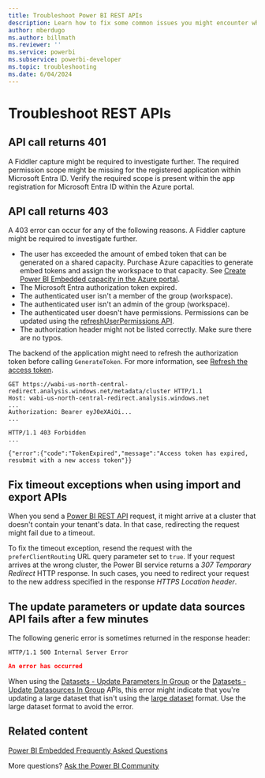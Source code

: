 ```yaml
---
title: Troubleshoot Power BI REST APIs
description: Learn how to fix some common issues you might encounter when using Power BI REST APIs for Power BI Embedded features.
author: mberdugo
ms.author: billmath
ms.reviewer: ''
ms.service: powerbi
ms.subservice: powerbi-developer
ms.topic: troubleshooting
ms.date: 6/04/2024
---
```


# Troubleshoot REST APIs

## API call returns 401

A Fiddler capture might be required to investigate further. The required permission scope might be missing for the registered application within Microsoft Entra ID. Verify the required scope is present within the app registration for Microsoft Entra ID within the Azure portal.

## API call returns 403

A 403 error can occur for any of the following reasons. A Fiddler capture might be required to investigate further.

* The user has exceeded the amount of embed token that can be generated on a shared capacity. Purchase Azure capacities to generate embed tokens and assign the workspace to that capacity. See [Create Power BI Embedded capacity in the Azure portal](/azure/power-bi-embedded/create-capacity).
* The Microsoft Entra authorization token expired.
* The authenticated user isn't a member of the group (workspace).
* The authenticated user isn't an admin of the group (workspace).
* The authenticated user doesn't have permissions. Permissions can be updated using the [refreshUserPermissions API](/rest/api/power-bi/users/refreshuserpermissions).
* The authorization header might not be listed correctly. Make sure there are no typos.

The backend of the application might need to refresh the authorization token before calling `GenerateToken`. For more information, see [Refresh the access token](/javascript/api/overview/powerbi/refresh-token).

```console
GET https://wabi-us-north-central-redirect.analysis.windows.net/metadata/cluster HTTP/1.1
Host: wabi-us-north-central-redirect.analysis.windows.net
...
Authorization: Bearer eyJ0eXAiOi...
...

HTTP/1.1 403 Forbidden
...

{"error":{"code":"TokenExpired","message":"Access token has expired, resubmit with a new access token"}}
```

## Fix timeout exceptions when using import and export APIs

When you send a [Power BI REST API](/rest/api/power-bi/) request, it might arrive at a cluster that doesn't contain your tenant's data. In that case, redirecting the request might fail due to a timeout.

To fix the timeout exception, resend the request with the `preferClientRouting` URL query parameter set to `true`. If your request arrives at the wrong cluster, the Power BI service returns a *307 Temporary Redirect* HTTP response. In such cases, you need to redirect your request to the new address specified in the response *HTTPS Location header*.

## The update parameters or update data sources API fails after a few minutes

The following generic error is sometimes returned in the response header:

`HTTP/1.1 500 Internal Server Error`

```json
An error has occurred
```

When using the [Datasets - Update Parameters In Group](/rest/api/power-bi/datasets/update-parameters-in-group) or the [Datasets - Update Datasources In Group](/rest/api/power-bi/datasets/update-datasources-in-group) APIs, this error might indicate that you're updating a large dataset that isn't using the [large dataset](../../enterprise/service-premium-large-models.md) format. Use the large dataset format to avoid the error.

## Related content

[Power BI Embedded Frequently Asked Questions](embedded-faq.yml)

More questions? [Ask the Power BI Community](https://community.powerbi.com/)
